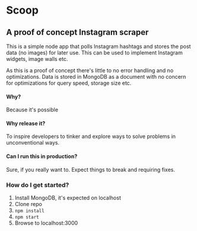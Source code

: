 # Scoop #

## A proof of concept Instagram scraper ##

This is a simple node app that polls Instagram hashtags and
stores the post data (no images) for later use. This can be used
to implement Instagram widgets, image walls etc.

As this is a proof of concept there's little to no error handling
and no optimizations. Data is stored in MongoDB as a document with no concern
for optimizations for query speed, storage size etc.

#### Why? ####
Because it's possible

#### Why release it? ####
To inspire developers to tinker and explore ways to solve
problems in unconventional ways.

#### Can I run this in production? ####
Sure, if you really want to. Expect things to break and requiring fixes.

### How do I get started? ###
1. Install MongoDB, it's expected on localhost
1. Clone repo
1. `npm install`
1. `npm start`
1. Browse to localhost:3000